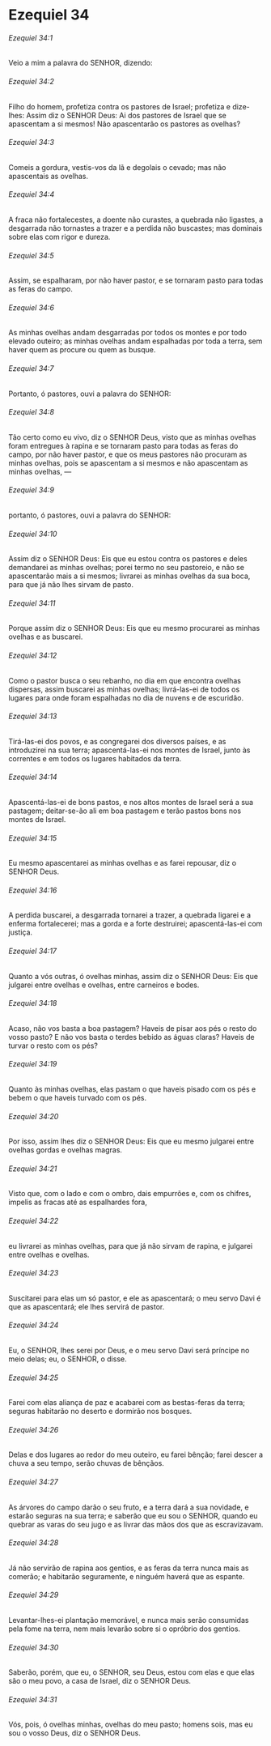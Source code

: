 # Ezequiel 34

###### Ezequiel 34:1

Veio a mim a palavra do SENHOR, dizendo:

###### Ezequiel 34:2

Filho do homem, profetiza contra os pastores de Israel; profetiza e dize-lhes: Assim diz o SENHOR Deus: Ai dos pastores de Israel que se apascentam a si mesmos! Não apascentarão os pastores as ovelhas?

###### Ezequiel 34:3

Comeis a gordura, vestis-vos da lã e degolais o cevado; mas não apascentais as ovelhas.

###### Ezequiel 34:4

A fraca não fortalecestes, a doente não curastes, a quebrada não ligastes, a desgarrada não tornastes a trazer e a perdida não buscastes; mas dominais sobre elas com rigor e dureza.

###### Ezequiel 34:5

Assim, se espalharam, por não haver pastor, e se tornaram pasto para todas as feras do campo.

###### Ezequiel 34:6

As minhas ovelhas andam desgarradas por todos os montes e por todo elevado outeiro; as minhas ovelhas andam espalhadas por toda a terra, sem haver quem as procure ou quem as busque.

###### Ezequiel 34:7

Portanto, ó pastores, ouvi a palavra do SENHOR:

###### Ezequiel 34:8

Tão certo como eu vivo, diz o SENHOR Deus, visto que as minhas ovelhas foram entregues à rapina e se tornaram pasto para todas as feras do campo, por não haver pastor, e que os meus pastores não procuram as minhas ovelhas, pois se apascentam a si mesmos e não apascentam as minhas ovelhas, —

###### Ezequiel 34:9

portanto, ó pastores, ouvi a palavra do SENHOR:

###### Ezequiel 34:10

Assim diz o SENHOR Deus: Eis que eu estou contra os pastores e deles demandarei as minhas ovelhas; porei termo no seu pastoreio, e não se apascentarão mais a si mesmos; livrarei as minhas ovelhas da sua boca, para que já não lhes sirvam de pasto.

###### Ezequiel 34:11

Porque assim diz o SENHOR Deus: Eis que eu mesmo procurarei as minhas ovelhas e as buscarei.

###### Ezequiel 34:12

Como o pastor busca o seu rebanho, no dia em que encontra ovelhas dispersas, assim buscarei as minhas ovelhas; livrá-las-ei de todos os lugares para onde foram espalhadas no dia de nuvens e de escuridão.

###### Ezequiel 34:13

Tirá-las-ei dos povos, e as congregarei dos diversos países, e as introduzirei na sua terra; apascentá-las-ei nos montes de Israel, junto às correntes e em todos os lugares habitados da terra.

###### Ezequiel 34:14

Apascentá-las-ei de bons pastos, e nos altos montes de Israel será a sua pastagem; deitar-se-ão ali em boa pastagem e terão pastos bons nos montes de Israel.

###### Ezequiel 34:15

Eu mesmo apascentarei as minhas ovelhas e as farei repousar, diz o SENHOR Deus.

###### Ezequiel 34:16

A perdida buscarei, a desgarrada tornarei a trazer, a quebrada ligarei e a enferma fortalecerei; mas a gorda e a forte destruirei; apascentá-las-ei com justiça.

###### Ezequiel 34:17

Quanto a vós outras, ó ovelhas minhas, assim diz o SENHOR Deus: Eis que julgarei entre ovelhas e ovelhas, entre carneiros e bodes.

###### Ezequiel 34:18

Acaso, não vos basta a boa pastagem? Haveis de pisar aos pés o resto do vosso pasto? E não vos basta o terdes bebido as águas claras? Haveis de turvar o resto com os pés?

###### Ezequiel 34:19

Quanto às minhas ovelhas, elas pastam o que haveis pisado com os pés e bebem o que haveis turvado com os pés.

###### Ezequiel 34:20

Por isso, assim lhes diz o SENHOR Deus: Eis que eu mesmo julgarei entre ovelhas gordas e ovelhas magras.

###### Ezequiel 34:21

Visto que, com o lado e com o ombro, dais empurrões e, com os chifres, impelis as fracas até as espalhardes fora,

###### Ezequiel 34:22

eu livrarei as minhas ovelhas, para que já não sirvam de rapina, e julgarei entre ovelhas e ovelhas.

###### Ezequiel 34:23

Suscitarei para elas um só pastor, e ele as apascentará; o meu servo Davi é que as apascentará; ele lhes servirá de pastor.

###### Ezequiel 34:24

Eu, o SENHOR, lhes serei por Deus, e o meu servo Davi será príncipe no meio delas; eu, o SENHOR, o disse.

###### Ezequiel 34:25

Farei com elas aliança de paz e acabarei com as bestas-feras da terra; seguras habitarão no deserto e dormirão nos bosques.

###### Ezequiel 34:26

Delas e dos lugares ao redor do meu outeiro, eu farei bênção; farei descer a chuva a seu tempo, serão chuvas de bênçãos.

###### Ezequiel 34:27

As árvores do campo darão o seu fruto, e a terra dará a sua novidade, e estarão seguras na sua terra; e saberão que eu sou o SENHOR, quando eu quebrar as varas do seu jugo e as livrar das mãos dos que as escravizavam.

###### Ezequiel 34:28

Já não servirão de rapina aos gentios, e as feras da terra nunca mais as comerão; e habitarão seguramente, e ninguém haverá que as espante.

###### Ezequiel 34:29

Levantar-lhes-ei plantação memorável, e nunca mais serão consumidas pela fome na terra, nem mais levarão sobre si o opróbrio dos gentios.

###### Ezequiel 34:30

Saberão, porém, que eu, o SENHOR, seu Deus, estou com elas e que elas são o meu povo, a casa de Israel, diz o SENHOR Deus.

###### Ezequiel 34:31

Vós, pois, ó ovelhas minhas, ovelhas do meu pasto; homens sois, mas eu sou o vosso Deus, diz o SENHOR Deus.

